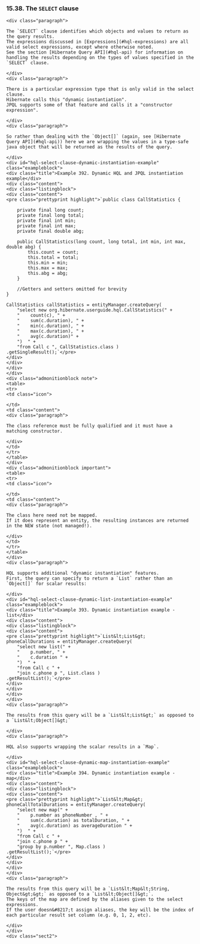 ### 15.38. The `SELECT` clause

    <div class="paragraph">

    The `SELECT` clause identifies which objects and values to return as the query results.
    The expressions discussed in [Expressions](#hql-expressions) are all valid select expressions, except where otherwise noted.
    See the section [Hibernate Query API](#hql-api) for information on handling the results depending on the types of values specified in the `SELECT` clause.

    </div>
    <div class="paragraph">

    There is a particular expression type that is only valid in the select clause.
    Hibernate calls this "dynamic instantiation".
    JPQL supports some of that feature and calls it a "constructor expression".

    </div>
    <div class="paragraph">

    So rather than dealing with the `Object[]` (again, see [Hibernate Query API](#hql-api)) here we are wrapping the values in a type-safe java object that will be returned as the results of the query.

    </div>
    <div id="hql-select-clause-dynamic-instantiation-example" class="exampleblock">
    <div class="title">Example 392. Dynamic HQL and JPQL instantiation example</div>
    <div class="content">
    <div class="listingblock">
    <div class="content">
    <pre class="prettyprint highlight">`public class CallStatistics {

        private final long count;
        private final long total;
        private final int min;
        private final int max;
        private final double abg;

        public CallStatistics(long count, long total, int min, int max, double abg) {
            this.count = count;
            this.total = total;
            this.min = min;
            this.max = max;
            this.abg = abg;
        }

        //Getters and setters omitted for brevity
    }

    CallStatistics callStatistics = entityManager.createQuery(
        "select new org.hibernate.userguide.hql.CallStatistics(" +
        "    count(c), " +
        "    sum(c.duration), " +
        "    min(c.duration), " +
        "    max(c.duration), " +
        "    avg(c.duration)" +
        ")  " +
        "from Call c ", CallStatistics.class )
    .getSingleResult();`</pre>
    </div>
    </div>
    </div>
    </div>
    <div class="admonitionblock note">
    <table>
    <tr>
    <td class="icon">

    </td>
    <td class="content">
    <div class="paragraph">

    The class reference must be fully qualified and it must have a matching constructor.

    </div>
    </td>
    </tr>
    </table>
    </div>
    <div class="admonitionblock important">
    <table>
    <tr>
    <td class="icon">

    </td>
    <td class="content">
    <div class="paragraph">

    The class here need not be mapped.
    If it does represent an entity, the resulting instances are returned in the NEW state (not managed!).

    </div>
    </td>
    </tr>
    </table>
    </div>
    <div class="paragraph">

    HQL supports additional "dynamic instantiation" features.
    First, the query can specify to return a `List` rather than an `Object[]` for scalar results:

    </div>
    <div id="hql-select-clause-dynamic-list-instantiation-example" class="exampleblock">
    <div class="title">Example 393. Dynamic instantiation example - list</div>
    <div class="content">
    <div class="listingblock">
    <div class="content">
    <pre class="prettyprint highlight">`List&lt;List&gt; phoneCallDurations = entityManager.createQuery(
        "select new list(" +
        "    p.number, " +
        "    c.duration " +
        ")  " +
        "from Call c " +
        "join c.phone p ", List.class )
    .getResultList();`</pre>
    </div>
    </div>
    </div>
    </div>
    <div class="paragraph">

    The results from this query will be a `List&lt;List&gt;` as opposed to a `List&lt;Object[]&gt;`

    </div>
    <div class="paragraph">

    HQL also supports wrapping the scalar results in a `Map`.

    </div>
    <div id="hql-select-clause-dynamic-map-instantiation-example" class="exampleblock">
    <div class="title">Example 394. Dynamic instantiation example - map</div>
    <div class="content">
    <div class="listingblock">
    <div class="content">
    <pre class="prettyprint highlight">`List&lt;Map&gt; phoneCallTotalDurations = entityManager.createQuery(
        "select new map(" +
        "    p.number as phoneNumber , " +
        "    sum(c.duration) as totalDuration, " +
        "    avg(c.duration) as averageDuration " +
        ")  " +
        "from Call c " +
        "join c.phone p " +
        "group by p.number ", Map.class )
    .getResultList();`</pre>
    </div>
    </div>
    </div>
    </div>
    <div class="paragraph">

    The results from this query will be a `List&lt;Map&lt;String, Object&gt;&gt;` as opposed to a `List&lt;Object[]&gt;`.
    The keys of the map are defined by the aliases given to the select expressions.
    If the user doesn&#8217;t assign aliases, the key will be the index of each particular result set column (e.g. 0, 1, 2, etc).

    </div>
    </div>
    <div class="sect2">